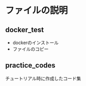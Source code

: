 # ファイルの説明
<!-- ## prac_terr_ansi
terraformとansibleの連携を調べた際のコード集（未完） -->

## docker_test
- dockerのインストール
- ファイルのコピー

## practice_codes
チュートリアル時に作成したコード集
